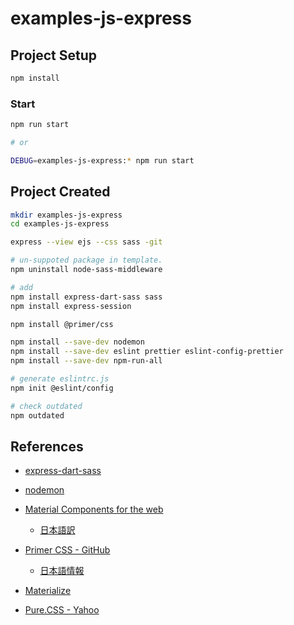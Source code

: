 # examples-js-express

## Project Setup

```sh
npm install
```

### Start

```sh
npm run start

# or

DEBUG=examples-js-express:* npm run start
```

<!-- ----- -->

## Project Created

```sh
mkdir examples-js-express
cd examples-js-express

express --view ejs --css sass -git

# un-suppoted package in template.
npm uninstall node-sass-middleware

# add
npm install express-dart-sass sass
npm install express-session

npm install @primer/css

npm install --save-dev nodemon
npm install --save-dev eslint prettier eslint-config-prettier
npm install --save-dev npm-run-all

# generate eslintrc.js
npm init @eslint/config

# check outdated
npm outdated

```

## References

- [express-dart-sass](https://github.com/Colbyjdx/express-dart-sass)
- [nodemon](https://github.com/remy/nodemon)

- [Material Components for the web](https://github.com/material-components/material-components-web)
  - [日本語訳](https://github.com/YuoMamoru/material-components-web)
- [Primer CSS - GitHub](https://primer.style/css/)
  - [日本語情報](https://segakuin.com/css/primer/)
- [Materialize](https://materializecss.com/)
- [Pure.CSS - Yahoo](https://purecss.io/)
